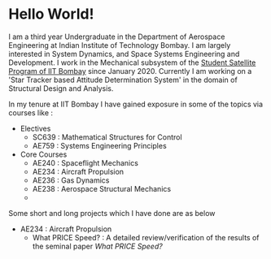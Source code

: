 # Hello World!

I am a third year Undergraduate in the Department of Aerospace Engineering at Indian Institute of Technology Bombay. I am largely interested in System Dynamics, and Space Systems Engineering and Development. I work in the Mechanical subsystem of the [Student Satellite Program of IIT Bombay](http://iitbssp.ml/) since January 2020. Currently I am working on a 'Star Tracker based Attitude Determination System' in the domain of Structural Design and Analysis. 

In my tenure at IIT Bombay I have gained exposure in some of the topics via courses like : 
- Electives
  - SC639 : Mathematical Structures for Control
  - AE759 : Systems Engineering Principles
- Core Courses
  - AE240 : Spaceflight Mechanics
  - AE234 : Aircraft Propulsion
  - AE236 : Gas Dynamics
  - AE238 : Aerospace Structural Mechanics
  - 

Some short and long projects which I have done are as below
* AE234 : Aircraft Propulsion
  - What PRICE Speed? : A detailed review/verification of the results of the seminal paper _What PRICE Speed?_

<!---
sohamphanseiitb/sohamphanseiitb is a ✨ special ✨ repository because its `README.md` (this file) appears on your GitHub profile.
You can click the Preview link to take a look at your changes.
--->
